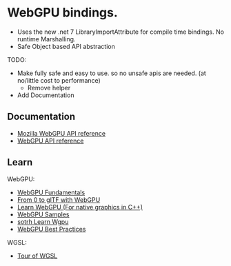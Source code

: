 ﻿# WebGPU bindings.
- Uses the new .net 7 LibraryImportAttribute for compile time bindings. No runtime Marshalling.
- Safe Object based API abstraction


TODO:
- Make fully safe and easy to use. so no unsafe apis are needed. (at no/little cost to performance)
    - Remove helper
- Add Documentation

## Documentation
- [Mozilla WebGPU API reference](https://developer.mozilla.org/en-US/docs/Web/API/WebGPU_API)
- [WebGPU API reference](https://gpuweb.github.io/types/)

## Learn

WebGPU:

- [WebGPU Fundamentals](https://webgpufundamentals.org/)
- [From 0 to glTF with WebGPU](https://www.willusher.io/graphics/2023/04/10/0-to-gltf-triangle)
- [Learn WebGPU (For native graphics in C++)](https://eliemichel.github.io/LearnWebGPU/index.html)
- [WebGPU Samples](https://webgpu.github.io/webgpu-samples)
- [sotrh Learn Wgpu](https://sotrh.github.io/learn-wgpu/)
- [WebGPU Best Practices](https://toji.dev/webgpu-best-practices/)

WGSL:

- [Tour of WGSL](https://google.github.io/tour-of-wgsl/)
